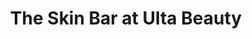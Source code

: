 ---
title: "The Skin Bar at Ulta Beauty"
url: /chicago/the-skin-bar-at-ulta-beauty-north-clark-street/
shop: Kosmetik
---